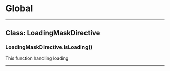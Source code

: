 # Global





* * *

## Class: LoadingMaskDirective


### LoadingMaskDirective.isLoading() 

This function handling loading




* * *


